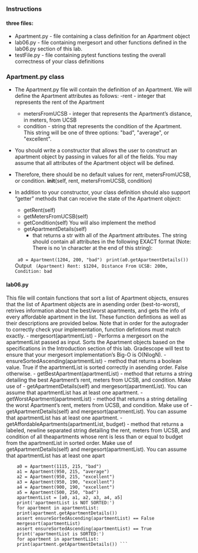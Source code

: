 ### Instructions
#### three files:
- Apartment.py - file containing a class definition for an Apartment object
- lab06.py - file containing mergesort and other functions defined in the lab06.py section of this lab.
- testFile.py - file containing pytest functions testing the overall correctness of your class definitions

### Apartment.py class
- The Apartment.py file will contain the definition of an Apartment. We will define the Apartment attributes as follows:
    -rent - integer that represents the rent of the Apartment
    - metersFromUCSB - integer that represents the Apartment’s distance, in meters, from UCSB
    - condition - string that represents the condition of the Apartment. This string will be one of three options: "bad", "average", or "excellent".
- You should write a constructor that allows the user to construct an apartment object by passing in values for all of the fields. You may assume that all attributes of the Apartment object will be defined.
- Therefore, there should be no default values for rent, metersFromUCSB, or condition.
__init__(self, rent, metersFromUCSB, condition)
- In addition to your constructor, your class definition should also support “getter” methods that can receive the state of the Apartment object:
    - getRent(self)
    - getMetersFromUCSB(self)
    - getCondition(self)
You will also implement the method
    - getApartmentDetails(self)
        - that returns a str with all of the Apartment attributes. The string should contain all attributes in the following EXACT format (Note: There is no \n character at the end of this string):

    ``` a0 = Apartment(1204, 200, "bad")```
    ``` print(a0.getApartmentDetails())```
    Output
        ``` (Apartment) Rent: $1204, Distance From UCSB: 200m, Condition: bad```

#### lab06.py
This file will contain functions that sort a list of Apartment objects, ensures that the list of Apartment objects are in asending order (best-to-worst), retrives information about the best/worst apartments,
and gets the info of every affordable apartment in the list. These function defintions as well as their descriptions are provided below. Note that in order for the autograder to correctly check your
implementation, function defintions must match exactly.
    - mergesort(apartmentList) - Performs a mergesort on the apartmentList passed as input. Sorts the Apartment objects based on the specifications in the Introduction section of this lab. Gradescope will test to ensure that your mergesort implementation’s Big-O is O(NlogN).
    - ensureSortedAscending(apartmentList) - method that returns a boolean value. True if the apartmentList is sorted correctly in asending order. False otherwise.
    - getBestApartment(apartmentList) - method that returns a string detailing the best Apartment’s rent, meters from UCSB, and condition. Make use of
    - getApartmentDetails(self) and mergesort(apartmentList). You can assume that apartmentList has at least one apartment.
    - getWorstApartment(apartmentList) - method that returns a string detailing the worst Apartment’s rent, meters from UCSB, and condition. Make use of
    - getApartmentDetails(self) and mergesort(apartmentList). You can assume that apartmentList has at least one apartment.
    - getAffordableApartments(apartmentList, budget) - method that returns a labeled, newline separated string detailing the rent, meters from UCSB, and condition of all theapartments whose rent is less than or equal to budget from the apartmentList in sorted order. Make use of getApartmentDetails(self) and mergesort(apartmentList). You can assume that apartmentList has at least one apart


        a0 = Apartment(1115, 215, "bad")
        a1 = Apartment(950, 215, "average")
        a2 = Apartment(950, 215, "excellent")
        a3 = Apartment(950, 190, "excellent")
        a4 = Apartment(900, 190, "excellent")
        a5 = Apartment(500, 250, "bad")
        apartmentList = [a0, a1, a2, a3, a4, a5]
        print('apartmentList is NOT SORTED:')
        for apartment in apartmentList:
        print(apartment.getApartmentDetails())
        assert ensureSortedAscending(apartmentList) == False
        mergesort(apartmentList)
        assert ensureSortedAscending(apartmentList) == True
        print('apartmentList is SORTED:')
        for apartment in apartmentList:
        print(apartment.getApartmentDetails()) ```